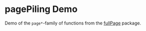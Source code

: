 # pagePiling Demo

Demo of the `page*`-family of functions from the [fullPage](https://fullpage.rinterface.com/) package.